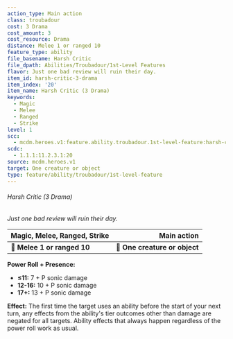 ```yaml
---
action_type: Main action
class: troubadour
cost: 3 Drama
cost_amount: 3
cost_resource: Drama
distance: Melee 1 or ranged 10
feature_type: ability
file_basename: Harsh Critic
file_dpath: Abilities/Troubadour/1st-Level Features
flavor: Just one bad review will ruin their day.
item_id: harsh-critic-3-drama
item_index: '20'
item_name: Harsh Critic (3 Drama)
keywords:
  - Magic
  - Melee
  - Ranged
  - Strike
level: 1
scc:
  - mcdm.heroes.v1:feature.ability.troubadour.1st-level-feature:harsh-critic-3-drama
scdc:
  - 1.1.1:11.2.3.1:20
source: mcdm.heroes.v1
target: One creature or object
type: feature/ability/troubadour/1st-level-feature
---
```


###### Harsh Critic (3 Drama)

*Just one bad review will ruin their day.*

| **Magic, Melee, Ranged, Strike** |               **Main action** |
| -------------------------------- | ----------------------------: |
| **📏 Melee 1 or ranged 10**      | **🎯 One creature or object** |

**Power Roll + Presence:**

- **≤11:** 7 + P sonic damage
- **12-16:** 10 + P sonic damage
- **17+:** 13 + P sonic damage

**Effect:** The first time the target uses an ability before the start of your next turn, any effects from the ability's tier outcomes other than damage are negated for all targets. Ability effects that always happen regardless of the power roll work as usual.

